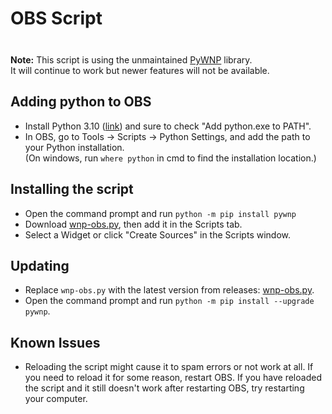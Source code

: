 # OBS Script

<div class="tip custom-block" style="padding-top: 8px">

**Note:** This script is using the unmaintained [PyWNP](https://github.com/keifufu/PyWNP) library.  
It will continue to work but newer features will not be available.

</div>

## Adding python to OBS

- Install Python 3.10 ([link](https://www.python.org/downloads/release/python-31010/)) and sure to check "Add python.exe to PATH".
- In OBS, go to Tools -> Scripts -> Python Settings, and add the path to your Python installation.  
  (On windows, run `where python` in cmd to find the installation location.)

## Installing the script

- Open the command prompt and run `python -m pip install pywnp`
- Download [wnp-obs.py](https://github.com/keifufu/WebNowPlaying-OBS/releases/latest/download/wnp-obs.py), then add it in the Scripts tab.
- Select a Widget or click "Create Sources" in the Scripts window.

## Updating

- Replace `wnp-obs.py` with the latest version from releases: [wnp-obs.py](https://github.com/keifufu/WebNowPlaying-OBS/releases/latest/download/wnp-obs.py).
- Open the command prompt and run `python -m pip install --upgrade pywnp`.

## Known Issues

- Reloading the script might cause it to spam errors or not work at all.
  If you need to reload it for some reason, restart OBS.
  If you have reloaded the script and it still doesn't work after restarting OBS, try restarting your computer.
